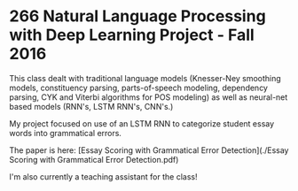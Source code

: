 # 266 Natural Language Processing with Deep Learning Project - Fall 2016

This class dealt with traditional language models (Knesser-Ney smoothing models, constituency parsing, parts-of-speech modeling, dependency parsing, CYK and Viterbi algorithms for POS modeling) as well as neural-net based models (RNN's, LSTM RNN's, CNN's.)

My project focused on use of an LSTM RNN to categorize student essay words into grammatical errors.

The paper is here:  [Essay Scoring with Grammatical Error Detection](./Essay Scoring with Grammatical Error Detection.pdf)

I'm also currently a teaching assistant for the class!
